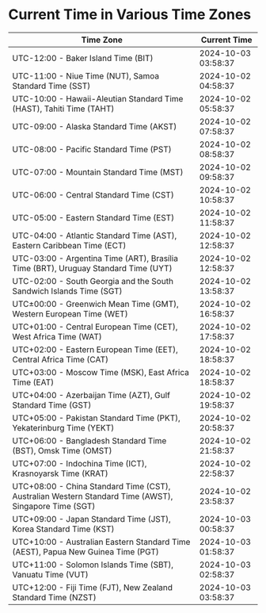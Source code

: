# Current Time in Various Time Zones

| Time Zone | Current Time |
|-----------|--------------|
| UTC-12:00 - Baker Island Time (BIT) | 2024-10-03 03:58:37 |
| UTC-11:00 - Niue Time (NUT), Samoa Standard Time (SST) | 2024-10-02 04:58:37 |
| UTC-10:00 - Hawaii-Aleutian Standard Time (HAST), Tahiti Time (TAHT) | 2024-10-02 05:58:37 |
| UTC-09:00 - Alaska Standard Time (AKST) | 2024-10-02 07:58:37 |
| UTC-08:00 - Pacific Standard Time (PST) | 2024-10-02 08:58:37 |
| UTC-07:00 - Mountain Standard Time (MST) | 2024-10-02 09:58:37 |
| UTC-06:00 - Central Standard Time (CST) | 2024-10-02 10:58:37 |
| UTC-05:00 - Eastern Standard Time (EST) | 2024-10-02 11:58:37 |
| UTC-04:00 - Atlantic Standard Time (AST), Eastern Caribbean Time (ECT) | 2024-10-02 12:58:37 |
| UTC-03:00 - Argentina Time (ART), Brasília Time (BRT), Uruguay Standard Time (UYT) | 2024-10-02 12:58:37 |
| UTC-02:00 - South Georgia and the South Sandwich Islands Time (SGT) | 2024-10-02 13:58:37 |
| UTC±00:00 - Greenwich Mean Time (GMT), Western European Time (WET) | 2024-10-02 16:58:37 |
| UTC+01:00 - Central European Time (CET), West Africa Time (WAT) | 2024-10-02 17:58:37 |
| UTC+02:00 - Eastern European Time (EET), Central Africa Time (CAT) | 2024-10-02 18:58:37 |
| UTC+03:00 - Moscow Time (MSK), East Africa Time (EAT) | 2024-10-02 18:58:37 |
| UTC+04:00 - Azerbaijan Time (AZT), Gulf Standard Time (GST) | 2024-10-02 19:58:37 |
| UTC+05:00 - Pakistan Standard Time (PKT), Yekaterinburg Time (YEKT) | 2024-10-02 20:58:37 |
| UTC+06:00 - Bangladesh Standard Time (BST), Omsk Time (OMST) | 2024-10-02 21:58:37 |
| UTC+07:00 - Indochina Time (ICT), Krasnoyarsk Time (KRAT) | 2024-10-02 22:58:37 |
| UTC+08:00 - China Standard Time (CST), Australian Western Standard Time (AWST), Singapore Time (SGT) | 2024-10-02 23:58:37 |
| UTC+09:00 - Japan Standard Time (JST), Korea Standard Time (KST) | 2024-10-03 00:58:37 |
| UTC+10:00 - Australian Eastern Standard Time (AEST), Papua New Guinea Time (PGT) | 2024-10-03 01:58:37 |
| UTC+11:00 - Solomon Islands Time (SBT), Vanuatu Time (VUT) | 2024-10-03 02:58:37 |
| UTC+12:00 - Fiji Time (FJT), New Zealand Standard Time (NZST) | 2024-10-03 03:58:37 |
